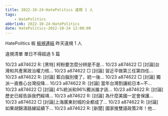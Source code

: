 ```yaml
---
title: 2022-10-24-HatePolitics 違規 1 人
tags:
    - HatePolitics
abbrlink: 2022-10-24-HatePolitics
date: HatePolitics-2022-10-24 12:00:00
---
```

HatePolitics 板 [板規連結](https://www.ptt.cc/bbs/HatePolitics/M.1617115262.A.D60.html)
昨天違規 1 人
<!-- more -->

違規清單
單日不得超過 5 篇

10/23 a874622 R: [黑特] 柯粉要怎麼分辨是不是…
10/23 a874622 □ [討論]台灣和共產黨政治權力核…
10/23 a874622 □ [討論] 習近平做第三任第四任…
10/23 a874622 R: [討論] 藍白腦別傻了，統一後…
10/23 a874622 □ [討論] 獨派一直擔心台灣投降…
10/23 a874622 R: [討論] 當年台灣割讓給日本~不…
10/23 a874622 □ [討論] 4%統派和96%獨派誰才該…
10/23 a874622 R: [討論] 歷史已經告訴我們綏靖…
10/23 a874622 R: [討論] 為什麼美國一定會保護…
10/23 a874622 □ [討論]上海廣東封城的全都成了…
10/23 a874622 R: [討論] 如果胡錦濤路線延續下…
10/23 a874622 R: [新聞] 國家推雙語政策2年！他…